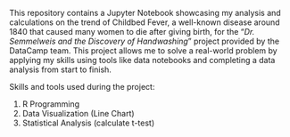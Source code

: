 This repository contains a Jupyter Notebook showcasing my analysis and calculations on the trend of Childbed Fever, a well-known disease around 1840 that caused many women to die after giving birth, for the “*Dr. Semmelweis and the Discovery of Handwashing*” project provided by the DataCamp team. This project allows me to solve a real-world problem by applying my skills using tools like data notebooks and completing a data analysis from start to finish.

Skills and tools used during the project:
1. R Programming
2. Data Visualization (Line Chart)
3. Statistical Analysis (calculate t-test)
